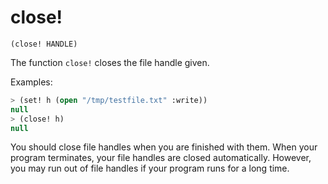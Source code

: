 # close!

`(close! HANDLE)`

The function `close!` closes the file handle given.

Examples:

```lisp
> (set! h (open "/tmp/testfile.txt" :write))
null
> (close! h)
null
```

You should close file handles when you are finished with them. When
your program terminates, your file handles are closed
automatically. However, you may run out of file handles if your
program runs for a long time.
